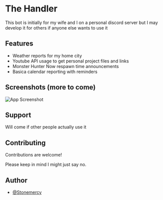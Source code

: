 
# The Handler

This bot is initially for my wife and I on a personal discord server but I may develop it for others if anyone else wants to use it


## Features

- Weather reports for my home city
- Youtube API usage to get personal project files and links
- Monster Hunter Now respawn time announcements
- Basica calendar reporting with reminders

## Screenshots (more to come)

![App Screenshot](https://cdn.discordapp.com/attachments/1167244149762830417/1171241526655991828/image.png?ex=655bf6ac&is=654981ac&hm=27bc14418363b8acd150fca39f5c6ffd26b244c709e03fc09edaba81cdad1c85&)


## Support

Will come if other people actually use it


## Contributing

Contributions are welcome!

Please keep in mind I might just say no.


## Author

- [@Stonemercy](https://www.github.com/Stonemercy)

